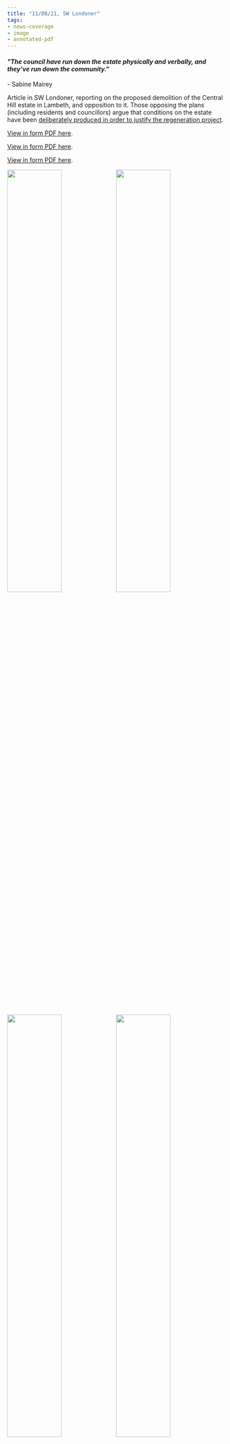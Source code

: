 ```yaml
---
title: "11/08/21, SW Londoner"
tags:
- news-coverage
- image
- annotated-pdf
---
```

<h4><em>"The council have run down the estate physically and verbally, and they’ve run down the community."</em></h4>
- Sabine Mairey
</p>


Article in SW Londoner, reporting on the proposed demolition of the Central Hill estate in Lambeth, and opposition to it. Those opposing the plans (including residents and councillors) argue that conditions on the estate have been [deliberately produced in order to justify the regeneration project](cause-effect-affect/managed-decline). 

[View in form PDF here](/images/media/21-08-11-SWLondonder-Central-Hill.pdf).

[View in form PDF here](21-08-11-SWLondonder-Central-Hill.pdf).

<a href="https://elaraks.github.io/dampcapital/21-08-11-SWLondonder-Central-Hill.pdf" target="_blank">View in form PDF here</a>. 

<img src="https://elaraks.github.io/dampcapital/21-08-11-SWLondonder-Central-Hill-1.jpg" width="50%"/><img src="https://elaraks.github.io/dampcapital/21-08-11-SWLondonder-Central-Hill-2.jpg" width="50%"/>
<img src="https://elaraks.github.io/dampcapital/21-08-11-SWLondonder-Central-Hill-3.jpg" width="50%"/><img src="https://elaraks.github.io/dampcapital/21-08-11-SWLondonder-Central-Hill-4.jpg" width="50%"/>
<img src="https://elaraks.github.io/dampcapital/21-08-11-SWLondonder-Central-Hill-5.jpg" width="100%"/>
<p align=center><sub><a href="https://www.swlondoner.co.uk/news/11082021-lambeth-council-to-press-on-with-estate-demolition-despite-opposition" target="_blank"><em>Source: SW Londoner, 2021</em></a>.</sub></p>